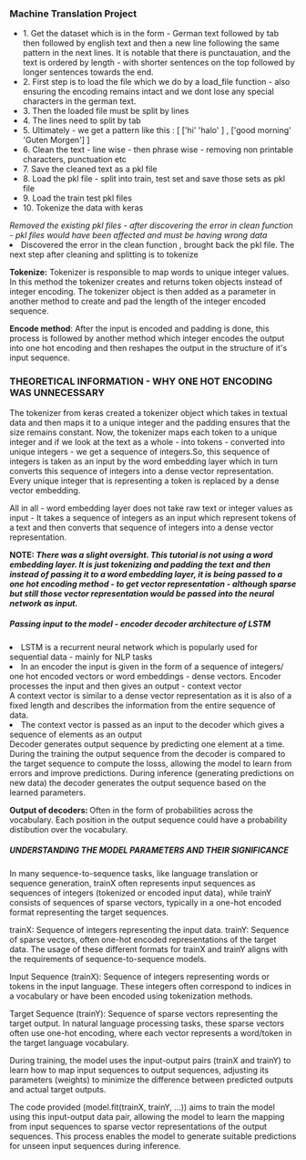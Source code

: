 <h3>Machine Translation Project</h3>
<ul>
<li>1. Get the dataset which is in the form - German text followed by tab then followed by english text and then a new line following the same pattern in the next lines. It is notable that there is punctauation, and the text is ordered by length - with shorter sentences on the top followed by longer sentences towards the end.</li>
  <li>2. First step is to load the file which we do by a load_file function - also ensuring the encoding remains intact and we dont lose any special characters in the german text.</li>
  <li>3. Then the loaded file must be split by lines</li>
  <li> 4. The lines need to split by tab</li>
  <li>5. Ultimately - we get a pattern like this : [ ['hi' 'halo' ] , ['good morning' 'Guten Morgen'] ]</li>
  <li>6. Clean the text - line wise - then phrase wise - removing non printable characters, punctuation etc</li>
  <li>7. Save the cleaned text as a pkl file</li>
  <li>8. Load the pkl file - split into train, test set and save those sets as pkl file</li>
  <li>9. Load the train test pkl files</li>
  <li>10. Tokenize the data with keras</li>
  
</ul>
<i>Removed the existing pkl files - after discovering the error in clean function - pkl files would have been affected and must be having wrong data</i>

<li>Discovered the error in the clean function , brought back the pkl file. The next step after cleaning and splitting is to tokenize</li>

<p><b>Tokenize:</b> Tokenizer is responsible to map words to unique integer values. In this method the tokenizer creates and returns token objects instead of integer encoding. The tokenizer object is then added as a parameter in another method to create and pad the length of the integer encoded sequence.</p>

<p><b>Encode method</b>: After the input is encoded and padding is done, this process is followed by another method which integer encodes the output into one hot encoding and then reshapes the output in the structure of it's input sequence.</p>

<h3> THEORETICAL INFORMATION - WHY ONE HOT ENCODING WAS UNNECESSARY</h3>
<p>The tokenizer from keras created a tokenizer object which takes in textual data and then maps it to a unique integer and the padding ensures that the size remains constant.
Now, the tokenizer maps each token to a unique integer and if we look at the text as a whole - into tokens - converted into unique integers - we get a sequence of integers.So, this sequence of integers is taken as an input by the word embedding layer which in turn converts this sequence of integers into a dense vector representation.
Every unique integer that is representing a token is replaced by a dense vector embedding.

All in all - word embedding layer does not take raw text or integer values as input - It takes a sequence of integers as an input which represent tokens of a text and then converts that sequence of integers into a dense vector representation.</p>

<p><b>NOTE: <i>There was a slight oversight. This tutorial is not using a word embedding layer. It is just tokenizing and padding the text and then instead of passing it to a word embedding layer, it is being passed to a one hot encoding method - to get vector representation - although sparse but still those vector representation would be passed into the neural network as input.</i></b></p>

<h5>Passing input to the model - encoder decoder architecture of LSTM </h5>
<p>
  <li>LSTM is a recurrent neural network which is popularly used for sequential data - mainly for NLP tasks</li>
  <li>In an encoder the input is given in the form of a sequence of integers/ one hot encoded vectors or word embeddings - dense vectors. Encoder processes the input and then gives an output - context vector</li>
  A context vector is similar to a dense vector representation as it is also of a fixed length and describes the information from the entire sequence of data.
  <li>The context vector is passed as an input to the decoder which gives a sequence of elements as an output</li>
  Decoder generates output sequence by predicting one element at a time. During the training the output sequence from the decoder is compared to the target sequence to compute the losss, allowing the model to learn from errors and improve predictions.
  During inference (generating predictions on new data) the decoder generates the output sequence based on the learned parameters.
</p>

<p><b>Output of decoders: </b>  Often in the form of probabilities across the vocabulary. Each position in the output sequence could have a probability distibution over the vocabulary.</p>

<h5>UNDERSTANDING THE MODEL PARAMETERS AND THEIR SIGNIFICANCE</h5>
<p> In many sequence-to-sequence tasks, like language translation or sequence generation, trainX often represents input sequences as sequences of integers (tokenized or encoded input data), while trainY consists of sequences of sparse vectors, typically in a one-hot encoded format representing the target sequences.

trainX: Sequence of integers representing the input data.
trainY: Sequence of sparse vectors, often one-hot encoded representations of the target data.
The usage of these different formats for trainX and trainY aligns with the requirements of sequence-to-sequence models.

Input Sequence (trainX): Sequence of integers representing words or tokens in the input language. These integers often correspond to indices in a vocabulary or have been encoded using tokenization methods.

Target Sequence (trainY): Sequence of sparse vectors representing the target output. In natural language processing tasks, these sparse vectors often use one-hot encoding, where each vector represents a word/token in the target language vocabulary.

During training, the model uses the input-output pairs (trainX and trainY) to learn how to map input sequences to output sequences, adjusting its parameters (weights) to minimize the difference between predicted outputs and actual target outputs.

The code provided (model.fit(trainX, trainY, ...)) aims to train the model using this input-output data pair, allowing the model to learn the mapping from input sequences to sparse vector representations of the output sequences. This process enables the model to generate suitable predictions for unseen input sequences during inference.</p>

